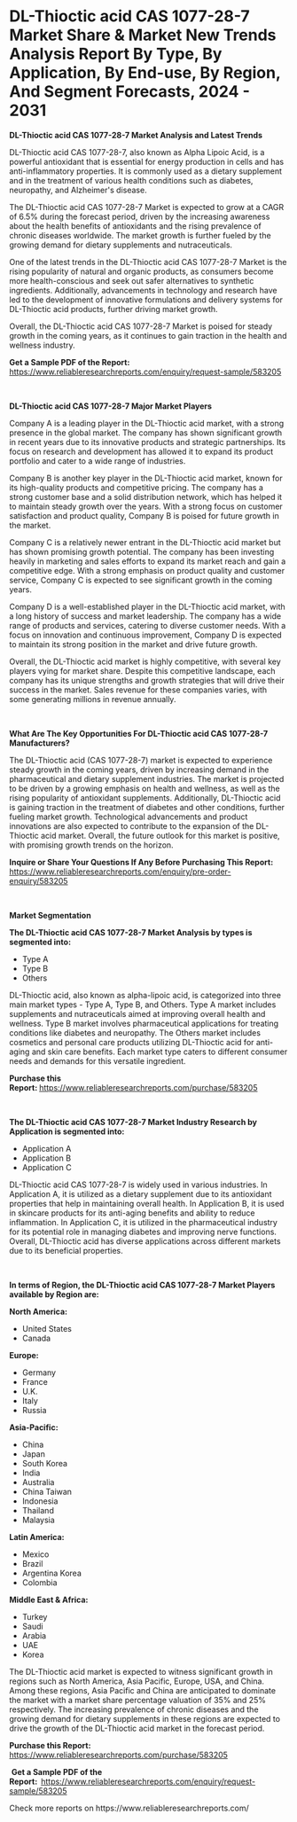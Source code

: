 <p><h1>DL-Thioctic acid CAS 1077-28-7 Market Share & Market New Trends Analysis Report By Type, By Application, By End-use, By Region, And Segment Forecasts, 2024 - 2031</h1></p><p><strong>DL-Thioctic acid CAS 1077-28-7 Market Analysis and Latest Trends</strong></p>
<p><p>DL-Thioctic acid CAS 1077-28-7, also known as Alpha Lipoic Acid, is a powerful antioxidant that is essential for energy production in cells and has anti-inflammatory properties. It is commonly used as a dietary supplement and in the treatment of various health conditions such as diabetes, neuropathy, and Alzheimer's disease.</p><p>The DL-Thioctic acid CAS 1077-28-7 Market is expected to grow at a CAGR of 6.5% during the forecast period, driven by the increasing awareness about the health benefits of antioxidants and the rising prevalence of chronic diseases worldwide. The market growth is further fueled by the growing demand for dietary supplements and nutraceuticals.</p><p>One of the latest trends in the DL-Thioctic acid CAS 1077-28-7 Market is the rising popularity of natural and organic products, as consumers become more health-conscious and seek out safer alternatives to synthetic ingredients. Additionally, advancements in technology and research have led to the development of innovative formulations and delivery systems for DL-Thioctic acid products, further driving market growth.</p><p>Overall, the DL-Thioctic acid CAS 1077-28-7 Market is poised for steady growth in the coming years, as it continues to gain traction in the health and wellness industry.</p></p>
<p><strong>Get a Sample PDF of the Report:&nbsp;</strong> <a href="https://www.reliableresearchreports.com/enquiry/request-sample/583205">https://www.reliableresearchreports.com/enquiry/request-sample/583205</a></p>
<p>&nbsp;</p>
<p><strong>DL-Thioctic acid CAS 1077-28-7 Major Market Players</strong></p>
<p><p>Company A is a leading player in the DL-Thioctic acid market, with a strong presence in the global market. The company has shown significant growth in recent years due to its innovative products and strategic partnerships. Its focus on research and development has allowed it to expand its product portfolio and cater to a wide range of industries.</p><p>Company B is another key player in the DL-Thioctic acid market, known for its high-quality products and competitive pricing. The company has a strong customer base and a solid distribution network, which has helped it to maintain steady growth over the years. With a strong focus on customer satisfaction and product quality, Company B is poised for future growth in the market.</p><p>Company C is a relatively newer entrant in the DL-Thioctic acid market but has shown promising growth potential. The company has been investing heavily in marketing and sales efforts to expand its market reach and gain a competitive edge. With a strong emphasis on product quality and customer service, Company C is expected to see significant growth in the coming years.</p><p>Company D is a well-established player in the DL-Thioctic acid market, with a long history of success and market leadership. The company has a wide range of products and services, catering to diverse customer needs. With a focus on innovation and continuous improvement, Company D is expected to maintain its strong position in the market and drive future growth.</p><p>Overall, the DL-Thioctic acid market is highly competitive, with several key players vying for market share. Despite this competitive landscape, each company has its unique strengths and growth strategies that will drive their success in the market. Sales revenue for these companies varies, with some generating millions in revenue annually.</p></p>
<p>&nbsp;</p>
<p><strong>What Are The Key Opportunities For DL-Thioctic acid CAS 1077-28-7 Manufacturers?</strong></p>
<p><p>The DL-Thioctic acid (CAS 1077-28-7) market is expected to experience steady growth in the coming years, driven by increasing demand in the pharmaceutical and dietary supplement industries. The market is projected to be driven by a growing emphasis on health and wellness, as well as the rising popularity of antioxidant supplements. Additionally, DL-Thioctic acid is gaining traction in the treatment of diabetes and other conditions, further fueling market growth. Technological advancements and product innovations are also expected to contribute to the expansion of the DL-Thioctic acid market. Overall, the future outlook for this market is positive, with promising growth trends on the horizon.</p></p>
<p><strong>Inquire or Share Your Questions If Any Before Purchasing This Report:</strong> <a href="https://www.reliableresearchreports.com/enquiry/pre-order-enquiry/583205">https://www.reliableresearchreports.com/enquiry/pre-order-enquiry/583205</a></p>
<p>&nbsp;</p>
<p><strong>Market Segmentation</strong></p>
<p><strong>The DL-Thioctic acid CAS 1077-28-7 Market Analysis by types is segmented into:</strong></p>
<p><ul><li>Type A</li><li>Type B</li><li>Others</li></ul></p>
<p><p>DL-Thioctic acid, also known as alpha-lipoic acid, is categorized into three main market types - Type A, Type B, and Others. Type A market includes supplements and nutraceuticals aimed at improving overall health and wellness. Type B market involves pharmaceutical applications for treating conditions like diabetes and neuropathy. The Others market includes cosmetics and personal care products utilizing DL-Thioctic acid for anti-aging and skin care benefits. Each market type caters to different consumer needs and demands for this versatile ingredient.</p></p>
<p><strong>Purchase this Report:&nbsp;</strong><a href="https://www.reliableresearchreports.com/purchase/583205">https://www.reliableresearchreports.com/purchase/583205</a></p>
<p>&nbsp;</p>
<p><strong>The DL-Thioctic acid CAS 1077-28-7 Market Industry Research by Application is segmented into:</strong></p>
<p><ul><li>Application A</li><li>Application B</li><li>Application C</li></ul></p>
<p><p>DL-Thioctic acid CAS 1077-28-7 is widely used in various industries. In Application A, it is utilized as a dietary supplement due to its antioxidant properties that help in maintaining overall health. In Application B, it is used in skincare products for its anti-aging benefits and ability to reduce inflammation. In Application C, it is utilized in the pharmaceutical industry for its potential role in managing diabetes and improving nerve functions. Overall, DL-Thioctic acid has diverse applications across different markets due to its beneficial properties.</p></p>
<p>&nbsp;</p>
<p><strong>In terms of Region, the DL-Thioctic acid CAS 1077-28-7 Market Players available by Region are:</strong></p>
<p>
    <p> <strong> North America: </strong>
        <ul>
            <li>United States</li>
            <li>Canada</li>
        </ul>
        </p> 
    <p> <strong> Europe: </strong>
        <ul>
            <li>Germany</li>
            <li>France</li>
            <li>U.K.</li>
            <li>Italy</li>
            <li>Russia</li>
        </ul>
        </p> 
    <p> <strong> Asia-Pacific: </strong>
        <ul>
            <li>China</li>
            <li>Japan</li>
            <li>South Korea</li>
            <li>India</li>
            <li>Australia</li>
            <li>China Taiwan</li>
            <li>Indonesia</li>
            <li>Thailand</li>
            <li>Malaysia</li>
        </ul>
        </p> 
    <p> <strong> Latin America: </strong>
        <ul>
            <li>Mexico</li>
            <li>Brazil</li>
            <li>Argentina Korea</li>
            <li>Colombia</li>
        </ul>
        </p> 
    <p> <strong> Middle East & Africa: </strong>
        <ul>
            <li>Turkey</li>
            <li>Saudi</li>
            <li>Arabia</li>
            <li>UAE</li>
            <li>Korea</li>
        </ul>
    </p>
    </p>
<p><p>The DL-Thioctic acid market is expected to witness significant growth in regions such as North America, Asia Pacific, Europe, USA, and China. Among these regions, Asia Pacific and China are anticipated to dominate the market with a market share percentage valuation of 35% and 25% respectively. The increasing prevalence of chronic diseases and the growing demand for dietary supplements in these regions are expected to drive the growth of the DL-Thioctic acid market in the forecast period.</p></p>
<p><strong>Purchase this Report: </strong><a href="https://www.reliableresearchreports.com/purchase/583205">https://www.reliableresearchreports.com/purchase/583205</a></p>
<p>&nbsp;<strong>Get a Sample PDF of the Report:&nbsp;&nbsp;</strong><a href="https://www.reliableresearchreports.com/enquiry/request-sample/583205">https://www.reliableresearchreports.com/enquiry/request-sample/583205</a></p>
<p><strong></strong></p>
<p>Check more reports on https://www.reliableresearchreports.com/</p>